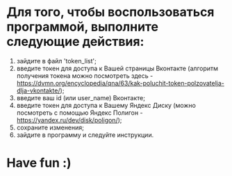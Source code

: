 # Для того, чтобы воспользоваться программой, выполните следующие действия: #
1. зайдите в файл 'token_list';
2. введите токен для доступа к Вашей страницы Вконтакте (алгоритм получения токена можно посмотреть здесь - https://dvmn.org/encyclopedia/qna/63/kak-poluchit-token-polzovatelja-dlja-vkontakte/);
3. введите ваш id (или user_name) Вконтакте;
4. введите токен для доступа к Вашему Яндекс Диску (можно посмотреть с помощью Яндекс Полигон - https://yandex.ru/dev/disk/poligon/);
5. сохраните изменения;
6. зайдите в программу и следуйте инструкции.
# Have fun :) #